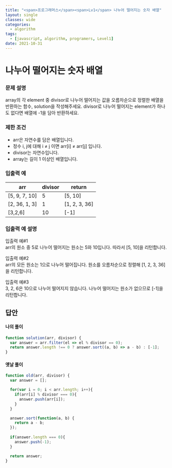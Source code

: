 ```yaml
---
title: "<span>프로그래머스</span><span>Lv1</span> 나누어 떨어지는 숫자 배열"
layout: single
classes: wide
categories:
  - algorithm
tags:
  - [javascript, algorithm, programers, Level1]
date: 2021-10-31
---
```


# 나누어 떨어지는 숫자 배열
### 문제 설명
array의 각 element 중 divisor로 나누어 떨어지는 값을 오름차순으로 정렬한 배열을 반환하는 함수, solution을 작성해주세요.
divisor로 나누어 떨어지는 element가 하나도 없다면 배열에 -1을 담아 반환하세요.

### 제한 조건
* arr은 자연수를 담은 배열입니다.
* 정수 i, j에 대해 i ≠ j 이면 arr[i] ≠ arr[j] 입니다.
* divisor는 자연수입니다.
* array는 길이 1 이상인 배열입니다.

### 입출력 예

|arr|divisor|return|
|-|-|-|
|[5, 9, 7, 10]|5|[5, 10]|
|[2, 36, 1, 3]|1|[1, 2, 3, 36]|
|[3,2,6]|10|[-1]|

### 입출력 예 설명
입출력 예#1  
arr의 원소 중 5로 나누어 떨어지는 원소는 5와 10입니다. 따라서 [5, 10]을 리턴합니다.  
  
입출력 예#2  
arr의 모든 원소는 1으로 나누어 떨어집니다. 원소를 오름차순으로 정렬해 [1, 2, 3, 36]을 리턴합니다.  
  
입출력 예#3  
3, 2, 6은 10으로 나누어 떨어지지 않습니다. 나누어 떨어지는 원소가 없으므로 [-1]을 리턴합니다.

## 답안
#### 나의 풀이
```javascript
function solution(arr, divisor) {
  var answer = arr.filter(el => el % divisor == 0);
  return answer.length !== 0 ? answer.sort((a, b) => a - b) : [-1];
}
```

#### 옛날 풀이
```javascript
function old(arr, divisor) {
  var answer = [];

  for(var i = 0; i < arr.length; i++){
    if(arr[i] % divisor === 0){
      answer.push(arr[i]);
    }
  }

  answer.sort(function(a, b) {
    return a - b;
  });
  
  if(answer.length === 0){
    answer.push(-1);
  }

  return answer;
}
```
